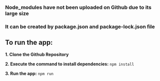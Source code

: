### Node_modules have not been uploaded on Github due to its large size
### It can be created by package.json and package-lock.json file
## To run the app:
**1. Clone the Github Repository**

**2. Execute the command to install dependencies:**
   ```npm install```
   
**3. Run the app:**
   ```npm run```
